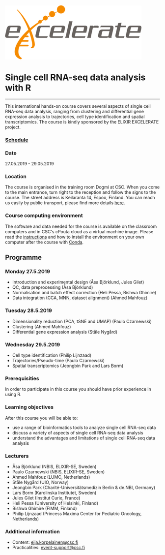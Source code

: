 ![logo](logos/excelerate.png)

# Single cell RNA-seq data analysis with R

-------------

This international hands-on course covers several aspects of single cell RNA-seq data analysis, ranging from clustering and differential gene expression analysis to trajectories, cell type identification and spatial transcriptomics. The course is kindly sponsored by the ELIXIR EXCELERATE project.

### [Schedule](schedule.md)

### Date
27.05.2019 - 29.05.2019

### Location
The course is organised in the training room Dogmi at CSC. When you come to the main entrance, turn right to the reception and follow the signs to the course. The street address is Keilaranta 14, Espoo, Finland. You can reach us easily by public transport, please find more details [here](https://www.csc.fi/how-to-reach-us).

### Course computing environment
The software and data needed for the course is available on the classroom computers and in CSC's cPouta cloud as a virtual machine image. Please read the [instructions](computing_environment_instructions.md) and how to install the environment on your own computer after the course with [Conda](conda_instructions.md).

## Programme
### Monday 27.5.2019

- Introduction and experimental design (Åsa Björklund, Jules Gilet)
- QC, data preprocessing (Åsa Björklund)
- Normalisation and batch effect correction (Heli Pessa, Bishwa Ghimire)
- Data integration (CCA, MNN, dataset alignment) (Ahmed Mahfouz)

### Tuesday 28.5.2019
- Dimensionality reduction (PCA, tSNE and UMAP) (Paulo Czarnewski)
- Clustering (Ahmed Mahfouz)
- Differential gene expression analysis (Ståle Nygård)

### Wednesday 29.5.2019
- Cell type identification (Philip Lijnzaad)
- Trajectories/Pseudo-time (Paulo Czarnewski)
- Spatial transcriptomics (Jeongbin Park and Lars Borm)

### Prerequisities
In order to participate in this course you should have prior experience in using R.

### Learning objectives
After this course you will be able to:
- use a range of bioinformatics tools to analyze single cell RNA-seq data
- discuss a variety of aspects of single cell RNA-seq data analysis
- understand the advantages and limitations of single cell RNA-seq data analysis

### Lecturers
- Åsa Björklund (NBIS, ELIXIR-SE, Sweden)
- Paulo Czarnewski (NBIS, ELIXIR-SE, Sweden)
- Ahmed Mahfouz (LUMC, Netherlands)
- Ståle Nygård (UIO, Norway)
- Jeongbin Park (Charité-Universitätsmedizin Berlin & de.NBI, Germany)
- Lars Borm (Karolinska Institutet, Sweden)
- Jules Gilet (Institut Curie, France)
- Heli Pessa (University of Helsinki, Finland)
- Bishwa Ghimire (FIMM, Finland)
- Philip Lijnzaad (Princess Maxima Center for Pediatric Oncology, Netherlands)

### Additional information
- Content: <eija.korpelainen@csc.fi>
- Practicalities: <event-support@csc.fi>
